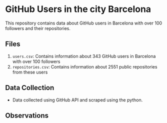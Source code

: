 # GitHub Users in the city Barcelona

This repository contains data about GitHub users in Barcelona with over 100 followers and their repositories.

## Files

1. `users.csv`: Contains information about 343 GitHub users in Barcelona with over 100 followers
2. `repositories.csv`: Contains information about 2551 public repositories from these users

## Data Collection

- Data collected using GitHub API and scraped using the python.

## Observations
